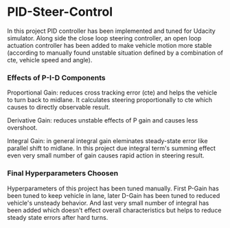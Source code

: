 # PID-Steer-Control

In this project PID controller has been implemented and tuned for Udacity simulator. Along side the close loop steering controller, an open loop actuation controller has been added to make vehicle motion more stable (according to manually found unstable situation defined by a combination of cte, vehicle speed and angle). 

### Effects of P-I-D Components

Proportional Gain: reduces cross tracking error (cte) and helps the vehicle to turn back to midlane. It calculates steering proportionally to cte which causes to directly observable result.

Derivative Gain: reduces unstable effects of P gain and causes less overshoot. 

Integral Gain: in general integral gain eleminates steady-state error like parallel shift to midlane. In this project due integral term's summing effect even very small number of gain causes rapid action in steering result.

### Final Hyperparameters Choosen

Hyperparameters of this project has been tuned manually. First P-Gain has been tuned to keep vehicle in lane, later D-Gain has been tuned to reduced vehicle's unsteady behavior. And last very small number of integral has been added which doesn't effect overall characteristics but helps to reduce steady state errors after hard turns.
